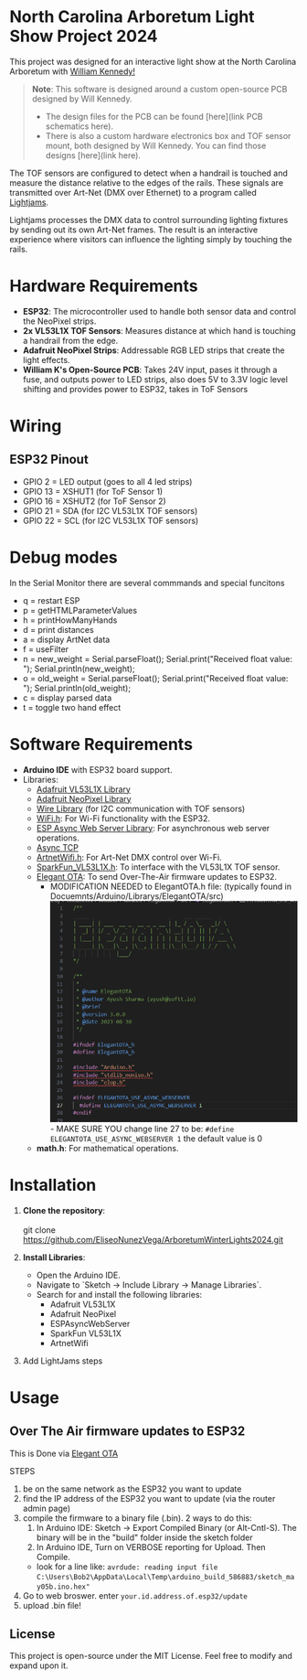 
# North Carolina Arboretum Light Show Project 2024

This project was designed for an interactive light show at the North Carolina Arboretum with [William Kennedy!](https://freakylamps.com/) <br>

> **Note**: This software is designed around a custom open-source PCB designed by Will Kennedy.  
> - The design files for the PCB can be found [here](link PCB schematics here).  
> - There is also a custom hardware electronics box and TOF sensor mount, both designed by Will Kennedy. You can find those designs [here](link here).

The TOF sensors are configured to detect when a handrail is touched and measure the distance relative to the edges of the rails. These signals are transmitted over Art-Net (DMX over Ethernet) to a program called [Lightjams](https://lightjams.com).

Lightjams processes the DMX data to control surrounding lighting fixtures by sending out its own Art-Net frames. The result is an interactive experience where visitors can influence the lighting simply by touching the rails.

# Hardware Requirements
- **ESP32**: The microcontroller used to handle both sensor data and control the NeoPixel strips.
- **2x VL53L1X TOF Sensors**: Measures distance at which hand is touching a handrail from the edge.
- **Adafruit NeoPixel Strips**: Addressable RGB LED strips that create the light effects.
- **William K's Open-Source PCB**: Takes 24V input, pases it through a fuse, and outputs power to LED strips, also does 5V to 3.3V logic level shifting and provides power to ESP32, takes in ToF Sensors
  
# Wiring
## ESP32 Pinout
- GPIO 2 = LED output (goes to all 4 led strips)
- GPIO 13 = XSHUT1 (for ToF Sensor 1)
- GPIO 16 = XSHUT2 (for ToF Sensor 2)
- GPIO 21 = SDA (for I2C VL53L1X TOF sensors)
- GPIO 22  = SCL (for I2C VL53L1X TOF sensors)

# Debug modes
In the Serial Monitor there are several commmands and special funcitons
- q = restart ESP
- p = getHTMLParameterValues
- h = printHowManyHands
- d = print distances
- a = display ArtNet data
- f = useFilter 
- n =  new_weight = Serial.parseFloat();
      Serial.print("Received float value: ");
      Serial.println(new_weight);
- o  = old_weight = Serial.parseFloat();
      Serial.print("Received float value: ");
      Serial.println(old_weight);
- c = display parsed data
- t = toggle two hand effect

# Software Requirements
- **Arduino IDE** with ESP32 board support.
- Libraries:
  - [Adafruit VL53L1X Library](https://github.com/adafruit/Adafruit_VL53L1X)
  - [Adafruit NeoPixel Library](https://github.com/adafruit/Adafruit_NeoPixel)
  - [Wire Library](https://www.arduino.cc/en/reference/wire) (for I2C communication with TOF sensors)
  - [WiFi.h](https://www.arduino.cc/en/Reference/WiFi): For Wi-Fi functionality with the ESP32.
  - [ESP Async Web Server Library](https://github.com/mathieucarbou/ESPAsyncWebServer): For asynchronous web server operations.
  - [Async TCP](https://github.com/mathieucarbou/AsyncTCP)
  - [ArtnetWifi.h](https://github.com/rstephan/ArtnetWifi): For Art-Net DMX control over Wi-Fi.
  - [SparkFun_VL53L1X.h](https://github.com/sparkfun/SparkFun_VL53L1X_Arduino_Library): To interface with the VL53L1X TOF sensor.
  - [Elegant OTA](https://github.com/ayushsharma82/ElegantOTA): To send Over-The-Air firmware updates to ESP32. 
      - MODIFICATION NEEDED to ElegantOTA.h file:
       (typically found in Docuemnts/Arduino/Librarys/ElegantOTA/src)
  ![alt text](image.png) - MAKE SURE YOU change line 27 to be:
   `#define ELEGANTOTA_USE_ASYNC_WEBSERVER 1` the default value is 0 
  - **math.h**: For mathematical operations.

# Installation

1. **Clone the repository**: <br><br>
   git clone https://github.com/EliseoNunezVega/ArboretumWinterLights2024.git

2. **Install Libraries**:
   - Open the Arduino IDE.
   - Navigate to \`Sketch -> Include Library -> Manage Libraries\`.
   - Search for and install the following libraries:
     - Adafruit VL53L1X
     - Adafruit NeoPixel
     - ESPAsyncWebServer
     - SparkFun VL53L1X
     - ArtnetWifi

3. Add LightJams steps 

# Usage
## Over The Air firmware updates to ESP32
This is Done via [Elegant OTA](https://github.com/ayushsharma82/ElegantOTA)

STEPS
1. be on the same network as the ESP32 you want to update
2. find the IP address of the ESP32 you want to update (via the router admin page)
3. compile the firmware to a binary file (.bin). 2 ways to do this: 
      1. In Arduino IDE: Sketch -> Export Compiled Binary (or Alt-Cntl-S). The binary will be in the "build" folder inside the sketch folder 
      2. In Arduino IDE, Turn on VERBOSE reporting for Upload. Then Compile. 
      - look for a line like:
       `avrdude: reading input file  C:\Users\Bob2\AppData\Local\Temp\arduino_build_586883/sketch_may05b.ino.hex"`
4. Go to web broswer. enter `your.id.address.of.esp32/update`
5. upload .bin file! 

## License
This project is open-source under the MIT License. Feel free to modify and expand upon it.
